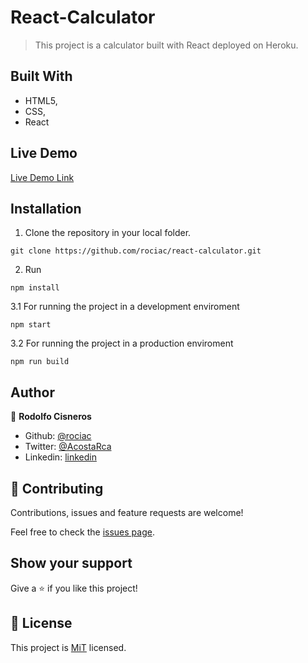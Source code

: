 # React-Calculator

> This project is a calculator built with React deployed on Heroku.

## Built With

- HTML5,
- CSS,
- React

## Live Demo

[Live Demo Link](https://calculator-rociac.herokuapp.com/)

## Installation

1. Clone the repository in your local folder.
```
git clone https://github.com/rociac/react-calculator.git
```
2. Run
```
npm install
```
3.1 For running the project in a development enviroment
```
npm start
```
3.2 For running the project in a production enviroment
```
npm run build
```

## Author

👤 **Rodolfo Cisneros**

- Github: [@rociac](https://github.com/rociac)
- Twitter: [@AcostaRca](https://twitter.com/AcostaRca)
- Linkedin: [linkedin](https://www.linkedin.com/in/rociac/)

## 🤝 Contributing

Contributions, issues and feature requests are welcome!

Feel free to check the [issues page](https://github.com/rociac/react-calculator/issues).

## Show your support

Give a ⭐️ if you like this project!

## 📝 License

This project is [MiT](https://opensource.org/licenses/MIT) licensed.
